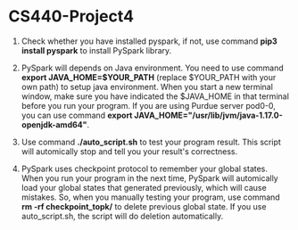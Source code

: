# CS440-Project4

1. Check whether you have installed pyspark, if not, use command **pip3 install pyspark** to install PySpark library.

2. PySpark will depends on Java environment. You need to use command **export JAVA_HOME=$YOUR_PATH** (replace $YOUR_PATH with your own path) to setup java environment. When you start a new terminal window, make sure you have indicated the $JAVA_HOME in that terminal before you run your program. If you are using Purdue server pod0-0, you can use command **export JAVA_HOME="/usr/lib/jvm/java-1.17.0-openjdk-amd64"**.

3. Use command **./auto_script.sh** to test your program result. This script will automically stop and tell you your result's correctness.

4. PySpark uses checkpoint protocol to remember your global states. When you run your program in the next time, PySpark will automically load your global states that generated previously, which will cause mistakes. So, when you manually testing your program, use command **rm -rf checkpoint_topk/** to delete previous global state. If you use auto_script.sh, the script will do deletion automatically.
